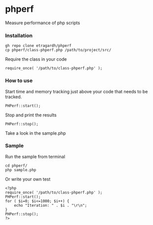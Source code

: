 # phperf
Measure performance of php scripts

### Installation
```
gh repo clone etragardh/phperf
cp phperf/class-phperf.php /path/to/project/src/
```
Require the class in your code
```
require_once( '/path/to/class-phperf.php' );
```

### How to use

Start time and memory tracking just above your code that needs to be tracked.
```
PHPerf::start();
```

Stop and print the results
```
PHPerf::stop();
```

Take a look in the sample.php


### Sample

Run the sample from terminal
```
cd phperf/
php sample.php
```

Or write your own test
```
<?php
require_once( '/path/to/class-phperf.php' );
PHPerf::start();
for ( $i=0; $i<=1000; $i++) {
    echo "Iteration: " . $i . "\r\n";
}
PHPerf::stop();
?>
```
